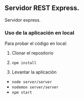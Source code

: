 ## Servidor REST Express.

Servidor express.

### Uso de la aplicación en local

Para probar el código en local:

1. Clonar el repositorio

2.  ```npm install```

3. Levantar la aplicación
+ ```node server/server```
+ ```nodemon server/server```
+ ```npm start```

